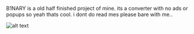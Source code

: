 B1NARY is a old half finished project of mine. its a converter with no ads or popups so yeah thats cool. i dont do read mes please bare with me..

![alt text](https://media.discordapp.net/attachments/1204435079741448275/1322652267756916736/image.png?ex=6771a76a&is=677055ea&hm=3d7f63924dceaa3d1f0ed187aee422025a3a20aee4269ce5bed73ec20e73d679&=&format=webp&quality=lossless&width=1369&height=671)